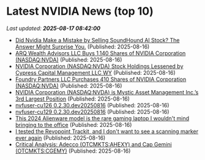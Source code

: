 # Latest NVIDIA News (top 10)
_Last updated: **2025-08-17 08:42:00**_

- [Did Nvidia Make a Mistake by Selling SoundHound AI Stock? The Answer Might Surprise You.](https://consent.yahoo.com/v2/collectConsent?sessionId=1_cc-session_fab3d6e2-0383-42fa-8a15-e4c74ec3df7d) (Published: 2025-08-16)
- [ARQ Wealth Advisors LLC Buys 1,140 Shares of NVIDIA Corporation (NASDAQ:NVDA)](https://www.etfdailynews.com/2025/08/16/arq-wealth-advisors-llc-buys-1140-shares-of-nvidia-corporation-nasdaqnvda/) (Published: 2025-08-16)
- [NVIDIA Corporation (NASDAQ:NVDA) Stock Holdings Lessened by Cypress Capital Management LLC WY](https://www.etfdailynews.com/2025/08/16/nvidia-corporation-nasdaqnvda-stock-holdings-lessened-by-cypress-capital-management-llc-wy/) (Published: 2025-08-16)
- [Foundry Partners LLC Purchases 410 Shares of NVIDIA Corporation (NASDAQ:NVDA)](https://www.etfdailynews.com/2025/08/16/foundry-partners-llc-purchases-410-shares-of-nvidia-corporation-nasdaqnvda/) (Published: 2025-08-16)
- [NVIDIA Corporation (NASDAQ:NVDA) is Mystic Asset Management Inc.’s 3rd Largest Position](https://www.etfdailynews.com/2025/08/16/nvidia-corporation-nasdaqnvda-is-mystic-asset-management-inc-s-3rd-largest-position/) (Published: 2025-08-16)
- [nvfuser-cu126 0.2.30.dev20250816](https://pypi.org/project/nvfuser-cu126/0.2.30.dev20250816/) (Published: 2025-08-16)
- [nvfuser-cu129 0.2.30.dev20250816](https://pypi.org/project/nvfuser-cu129/0.2.30.dev20250816/) (Published: 2025-08-16)
- [This 2024 Alienware model is the rare gaming laptop I wouldn't mind bringing to the office](https://www.zdnet.com/article/this-2024-alienware-model-is-the-rare-gaming-laptop-i-wouldnt-mind-bringing-to-the-office/) (Published: 2025-08-16)
- [I tested the Revopoint Trackit, and I don't want to see a scanning marker ever again](https://www.creativebloq.com/3d/i-tested-the-revopoint-trackit-and-i-dont-want-to-see-a-scanning-marker-ever-again) (Published: 2025-08-16)
- [Critical Analysis: Adecco (OTCMKTS:AHEXY) and Cap Gemini (OTCMKTS:CGEMY)](https://www.etfdailynews.com/2025/08/16/critical-analysis-adecco-otcmktsahexy-and-cap-gemini-otcmktscgemy/) (Published: 2025-08-16)
